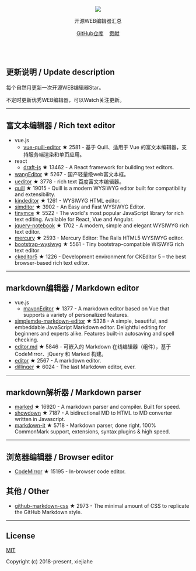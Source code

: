 



<div align="center">
  <div>
    <img src="https://raw.githubusercontent.com/xjh22222228/awesome-web-editor/master/media/logo.png" />
  </div>
  <p>开源WEB编辑器汇总</p>
  <div>
    <a href="https://github.com/xjh22222228/awesome-web-editor/">GitHub仓库</a>&nbsp;&nbsp;&nbsp;
    <a href="https://github.com/xjh22222228/awesome-web-editor/issues">贡献</a>
  </div>
</div>
</br></br></br>


## 更新说明 / Update description
每个自然月更新一次开源WEB编辑器Star。

不定时更新优秀WEB编辑器，可以Watch关注更新。



---


## 富文本编辑器 / Rich text editor
- vue.js
  - [vue-quill-editor](https://github.com/surmon-china/vue-quill-editor) ★ 2581 - 基于 Quill、适用于 Vue 的富文本编辑器，支持服务端渲染和单页应用。
- react
  - [draft-js](https://github.com/facebook/draft-js) ★ 13462 - A React framework for building text editors.
- [wangEditor](https://github.com/wangfupeng1988/wangEditor) ★ 5267 - 国产轻量级web富文本框。
- [ueditor](https://github.com/fex-team/ueditor) ★ 3778 - rich text 百度富文本编辑器。
- [quill](https://github.com/quilljs/quill) ★ 19015 - Quill is a modern WYSIWYG editor built for compatibility and extensibility.
- [kindeditor](https://github.com/kindsoft/kindeditor) ★ 1261 - WYSIWYG HTML editor.
- [simditor](https://github.com/mycolorway/simditor) ★ 3902 - An Easy and Fast WYSIWYG Editor.
- [tinymce](https://github.com/tinymce/tinymce) ★ 5522 - The world's most popular JavaScript library for rich text editing. Available for React, Vue and Angular.
- [jquery-notebook](https://github.com/raphaelcruzeiro/jquery-notebook) ★ 1702 - A modern, simple and elegant WYSIWYG rich text editor.
- [mercury](https://github.com/jejacks0n/mercury) ★ 2593 - Mercury Editor: The Rails HTML5 WYSIWYG editor.
- [bootstrap-wysiwyg](https://github.com/mindmup/bootstrap-wysiwyg/) ★ 5561 - Tiny bootstrap-compatible WISWYG rich text editor
- [ckeditor5](https://github.com/ckeditor/ckeditor5) ★ 1226 - Development environment for CKEditor 5 – the best browser-based rich text editor.








---


## markdown编辑器 / Markdown editor
- vue.js
  - [mavonEditor](https://github.com/hinesboy/mavonEditor) ★ 1377 -   A markdown editor based on Vue that supports a variety of personalized features.
- [simplemde-markdown-editor](https://github.com/sparksuite/simplemde-markdown-editor) ★ 5328 -  A simple, beautiful, and embeddable JavaScript Markdown editor. Delightful editing for beginners and experts alike. Features built-in autosaving and spell checking.
- [editor.md](https://github.com/pandao/editor.md) ★ 5846 - 可嵌入的 Markdown 在线编辑器（组件），基于 CodeMirror、jQuery 和 Marked 构建。
- [editor](https://github.com/lepture/editor) ★ 2567 - A markdown editor.
- [dillinger](https://github.com/joemccann/dillinger) ★ 6024 - The last Markdown editor, ever.




---




## markdown解析器 / Markdown parser
- [marked](https://github.com/markedjs/marked) ★ 16920 - A markdown parser and compiler. Built for speed.
- [showdown](https://github.com/showdownjs/showdown) ★ 7187 - A bidirectional MD to HTML to MD converter written in Javascript.
- [markdown-it](https://github.com/markdown-it/markdown-it) ★ 5718 - Markdown parser, done right. 100% CommonMark support, extensions, syntax plugins & high speed.



---



## 浏览器编辑器 / Browser editor
- [CodeMirror](https://github.com/codemirror/CodeMirror) ★ 15195 - In-browser code editor.



## 其他 / Other
- [github-markdown-css](https://github.com/sindresorhus/github-markdown-css) ★ 2973 - The minimal amount of CSS to replicate the GitHub Markdown style.



---



## License
[MIT](https://opensource.org/licenses/MIT)

Copyright (c) 2018-present, xiejiahe